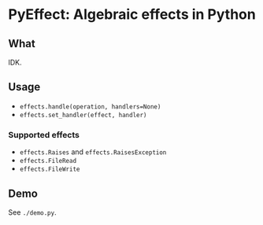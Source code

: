 # PyEffect: Algebraic effects in Python

## What

IDK.

## Usage

* `effects.handle(operation, handlers=None)`
* `effects.set_handler(effect, handler)`

### Supported effects

* `effects.Raises` and `effects.RaisesException`
* `effects.FileRead`
* `effects.FileWrite`

## Demo

See `./demo.py`.

